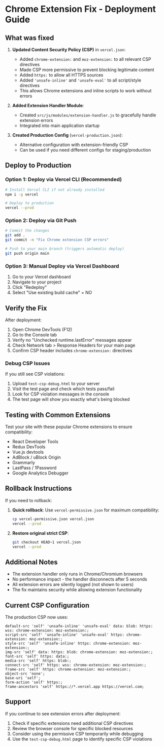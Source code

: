 # Chrome Extension Fix - Deployment Guide

## What was fixed

1. **Updated Content Security Policy (CSP)** in `vercel.json`:
   - Added `chrome-extension:` and `moz-extension:` to all relevant CSP directives
   - Made CSP more permissive to prevent blocking legitimate content
   - Added `https:` to allow all HTTPS sources
   - Added `'unsafe-inline'` and `'unsafe-eval'` to all script/style directives
   - This allows Chrome extensions and inline scripts to work without errors

2. **Added Extension Handler Module**:
   - Created `src/js/modules/extension-handler.js` to gracefully handle extension errors
   - Integrated into main application startup

3. **Created Production Config** (`vercel-production.json`):
   - Alternative configuration with extension-friendly CSP
   - Can be used if you need different configs for staging/production

## Deploy to Production

### Option 1: Deploy via Vercel CLI (Recommended)
```bash
# Install Vercel CLI if not already installed
npm i -g vercel

# Deploy to production
vercel --prod
```

### Option 2: Deploy via Git Push
```bash
# Commit the changes
git add .
git commit -m "Fix Chrome extension CSP errors"

# Push to your main branch (triggers automatic deploy)
git push origin main
```

### Option 3: Manual Deploy via Vercel Dashboard
1. Go to your Vercel dashboard
2. Navigate to your project
3. Click "Redeploy" 
4. Select "Use existing build cache" = NO

## Verify the Fix

After deployment:

1. Open Chrome DevTools (F12)
2. Go to the Console tab
3. Verify no "Unchecked runtime.lastError" messages appear
4. Check Network tab > Response Headers for your main page
5. Confirm CSP header includes `chrome-extension:` directives

### Debug CSP Issues

If you still see CSP violations:

1. Upload `test-csp-debug.html` to your server
2. Visit the test page and check which tests pass/fail
3. Look for CSP violation messages in the console
4. The test page will show you exactly what's being blocked

## Testing with Common Extensions

Test your site with these popular Chrome extensions to ensure compatibility:
- React Developer Tools
- Redux DevTools
- Vue.js devtools
- AdBlock / uBlock Origin
- Grammarly
- LastPass / 1Password
- Google Analytics Debugger

## Rollback Instructions

If you need to rollback:

1. **Quick rollback**: Use `vercel-permissive.json` for maximum compatibility:
   ```bash
   cp vercel-permissive.json vercel.json
   vercel --prod
   ```

2. **Restore original strict CSP**: 
   ```bash
   git checkout HEAD~1 vercel.json
   vercel --prod
   ```

## Additional Notes

- The extension handler only runs in Chrome/Chromium browsers
- No performance impact - the handler disconnects after 5 seconds
- All extension errors are silently logged (not shown to users)
- The fix maintains security while allowing extension functionality

## Current CSP Configuration

The production CSP now uses:
```
default-src 'self' 'unsafe-inline' 'unsafe-eval' data: blob: https: wss: chrome-extension: moz-extension:;
script-src 'self' 'unsafe-inline' 'unsafe-eval' https: chrome-extension: moz-extension:;
style-src 'self' 'unsafe-inline' https: chrome-extension: moz-extension:;
img-src 'self' data: https: blob: chrome-extension: moz-extension:;
font-src 'self' https: data:;
media-src 'self' https: blob:;
connect-src 'self' https: wss: chrome-extension: moz-extension:;
frame-src 'self' https: chrome-extension: moz-extension:;
object-src 'none';
base-uri 'self';
form-action 'self' https:;
frame-ancestors 'self' https://*.vercel.app https://vercel.com;
```

## Support

If you continue to see extension errors after deployment:
1. Check if specific extensions need additional CSP directives
2. Review the browser console for specific blocked resources
3. Consider using the permissive CSP temporarily while debugging
4. Use the `test-csp-debug.html` page to identify specific CSP violations 